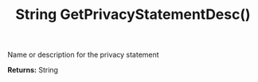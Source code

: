 ﻿---
uid: crmscript_ref_NSConsentPurpose_GetPrivacyStatementDesc
title: String GetPrivacyStatementDesc()
intellisense: NSConsentPurpose.GetPrivacyStatementDesc
keywords: NSConsentPurpose, GetPrivacyStatementDesc
so.topic: reference
---

Name or description for the privacy statement

**Returns:** String



